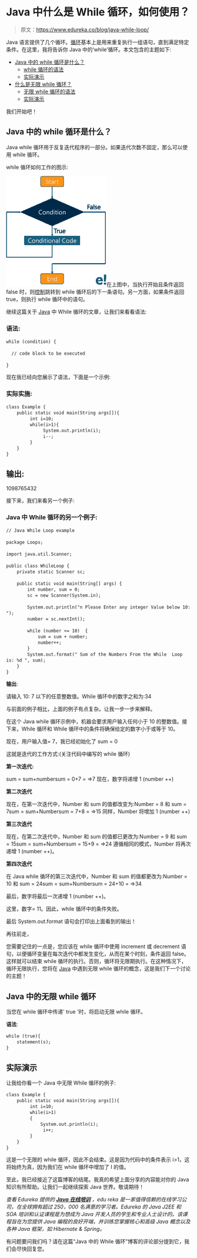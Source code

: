 # Java 中什么是 While 循环，如何使用？

> 原文：<https://www.edureka.co/blog/java-while-loop/>

Java 语言提供了几个循环。[循环](https://www.edureka.co/blog/java-tutorial/#control)基本上是用来重复执行一组语句，直到满足特定条件。在这里，我将告诉你 Java 中的‘while’循环。本文包含的主题如下:

*   [Java 中的 while 循环是什么？](#WhileloopinJava)
    *   [while 循环的语法](#Syntaxofwhileloop)
    *   [实际演示](#Example)
*   [什么是无限 while 循环？](#Infinitewhileloop)
    *   [无限 while 循环的语法](#Syntaxofinfinitewhileloop)
    *   [实际演示](#Example)

我们开始吧！

## **Java 中的 while 循环是什么？**

Java while 循环用于反复迭代程序的一部分。如果迭代次数不固定，那么可以使用 while 循环。

while 循环如何工作的图示:

![While Loop in Java - Edureka](img/37267bce82ac68b90b8a6261a59d4b6a.png)在上图中，当执行开始且条件返回 false 时，则[控制](https://www.edureka.co/blog/java-tutorial/#control)跳转到 while 循环后的下一条语句。另一方面，如果条件返回 true，则执行 while 循环中的语句。

继续这篇关于 [Java](https://www.edureka.co/blog/java-tutorial/) 中 While 循环的文章，让我们来看看语法:

### **语法:**

```
while (condition) {

  // code block to be executed

}
```

现在我已经向您展示了语法，下面是一个示例:

### **实际实施:**

```
class Example {
    public static void main(String args[]){
         int i=10;
         while(i>1){
              System.out.println(i);
              i--;
         }
    }
}

```

## **输出**:

1098765432

接下来，我们来看另一个例子:

### **Java 中 While 循环的另一个例子:**

```
// Java While Loop example

package Loops;

import java.util.Scanner;

public class WhileLoop {
	private static Scanner sc;

	public static void main(String[] args) {
		int number, sum = 0;
		sc = new Scanner(System.in);	

		System.out.println("n Please Enter any integer Value below 10: ");
		number = sc.nextInt();

		while (number <= 10)  {
			sum = sum + number;
			number++;
		}
		System.out.format(" Sum of the Numbers From the While  Loop is: %d ", sum);
	}
}

```

**输出**:

请输入 10: 7 以下的任意整数值。While 循环中的数字之和为:34

与前面的例子相比，上面的例子有点复杂。让我一步一步来解释。

在这个 Java while 循环示例中，机器会要求用户输入任何小于 10 的整数值。接下来，While 循环和 While 循环中的条件将确保给定的数字小于或等于 10。

现在，用户输入值= 7，我已经初始化了 sum = 0

这就是迭代的工作方式:(关注代码中编写的 while 循环)

**第一次迭代:**

sum = sum+numbersum = 0+7 = =>7 现在，数字将递增 1 (number ++)

**第二次迭代**

现在，在第一次迭代中，Number 和 sum 的值都改变为:Number = 8 和 sum = 7sum = sum+Numbersum = 7+8 = =>15 同样，Number 将增加 1 (number ++)

**第三次迭代**

现在，在第二次迭代中，Number 和 sum 的值都已更改为:Number = 9 和 sum = 15sum = sum+Numbersum = 15+9 = =>24 遵循相同的模式，Number 将再次递增 1 (number ++)。

**第四次迭代**

在 Java while 循环的第三次迭代中，Number 和 sum 的值都更改为:Number = 10 和 sum = 24sum = sum+Numbersum = 24+10 = =>34

最后，数字将最后一次递增 1 (number ++)。

这里，数字= 11。因此，while 循环中的条件失败。

最后 System.out.format 语句会打印出上面看到的输出！

再往前走，

您需要记住的一点是，您应该在 while 循环中使用 increment 或 decrement 语句，以便循环变量在每次迭代中都发生变化，从而在某个时刻，条件返回 false。这样就可以结束 while 循环的执行。否则，循环将无限期执行。在这种情况下，循环无限执行，您将在 [Java](https://www.edureka.co/blog/what-is-java/) 中遇到无限 while 循环的概念，这是我们下一个讨论的主题！

## **Java 中的无限 while 循环**

当您在 while 循环中传递' true '时，将启动无限 while 循环。

**语法**:

```
while (true){
    statement(s);
}

```

## **实际演示**

让我给你看一个 Java 中无限 While 循环的例子:

```
class Example {
    public static void main(String args[]){
         int i=10;
         while(i>1)
         {
             System.out.println(i);
              i++;
         }
    }
}

```

这是一个无限的 while 循环，因此不会结束。这是因为代码中的条件表示 i>1，这将始终为真，因为我们在 while 循环中增加了 I 的值。

至此，我已经接近了这篇博客的结尾。我真的希望上面分享的内容能对你的 Java 知识有所帮助。让我们一起继续探索 Java 世界。敬请期待！

*查看 Edureka 提供的* [***Java 在线培训***](https://www.edureka.co/java-j2ee-training-course) *，edu reka 是一家值得信赖的在线学习公司，在全球拥有超过 250，000 名满意的学习者。Edureka 的 Java J2EE 和 SOA 培训和认证课程是为想成为 Java 开发人员的学生和专业人士设计的。该课程旨在为您提供 Java 编程的良好开端，并训练您掌握核心和高级 Java 概念以及各种 Java 框架，如 Hibernate & Spring。*

有问题要问我们吗？请在这篇“Java 中的 While 循环”博客的评论部分提到它，我们会尽快回复您。